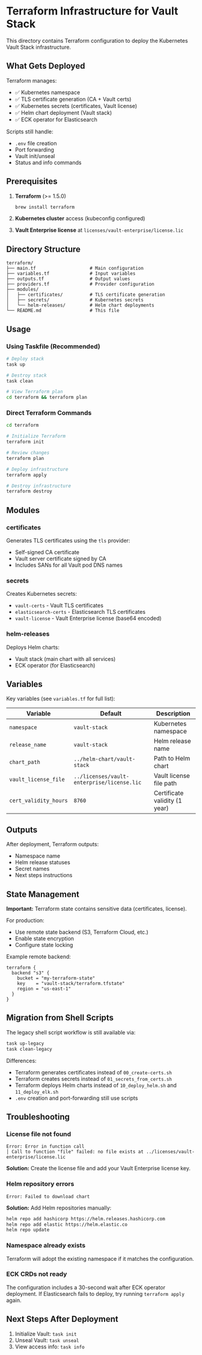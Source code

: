 # Terraform Infrastructure for Vault Stack

This directory contains Terraform configuration to deploy the Kubernetes Vault Stack infrastructure.

## What Gets Deployed

Terraform manages:
- ✅ Kubernetes namespace
- ✅ TLS certificate generation (CA + Vault certs)
- ✅ Kubernetes secrets (certificates, Vault license)
- ✅ Helm chart deployment (Vault stack)
- ✅ ECK operator for Elasticsearch

Scripts still handle:
- `.env` file creation
- Port forwarding
- Vault init/unseal
- Status and info commands

## Prerequisites

1. **Terraform** (>= 1.5.0)
   ```bash
   brew install terraform
   ```

2. **Kubernetes cluster** access (kubeconfig configured)

3. **Vault Enterprise license** at `licenses/vault-enterprise/license.lic`

## Directory Structure

```
terraform/
├── main.tf                    # Main configuration
├── variables.tf               # Input variables
├── outputs.tf                 # Output values
├── providers.tf               # Provider configuration
├── modules/
│   ├── certificates/          # TLS certificate generation
│   ├── secrets/               # Kubernetes secrets
│   └── helm-releases/         # Helm chart deployments
└── README.md                  # This file
```

## Usage

### Using Taskfile (Recommended)

```bash
# Deploy stack
task up

# Destroy stack
task clean

# View Terraform plan
cd terraform && terraform plan
```

### Direct Terraform Commands

```bash
cd terraform

# Initialize Terraform
terraform init

# Review changes
terraform plan

# Deploy infrastructure
terraform apply

# Destroy infrastructure
terraform destroy
```

## Modules

### certificates

Generates TLS certificates using the `tls` provider:
- Self-signed CA certificate
- Vault server certificate signed by CA
- Includes SANs for all Vault pod DNS names

### secrets

Creates Kubernetes secrets:
- `vault-certs` - Vault TLS certificates
- `elasticsearch-certs` - Elasticsearch TLS certificates
- `vault-license` - Vault Enterprise license (base64 encoded)

### helm-releases

Deploys Helm charts:
- Vault stack (main chart with all services)
- ECK operator (for Elasticsearch)

## Variables

Key variables (see `variables.tf` for full list):

| Variable | Default | Description |
|----------|---------|-------------|
| `namespace` | `vault-stack` | Kubernetes namespace |
| `release_name` | `vault-stack` | Helm release name |
| `chart_path` | `../helm-chart/vault-stack` | Path to Helm chart |
| `vault_license_file` | `../licenses/vault-enterprise/license.lic` | Vault license file path |
| `cert_validity_hours` | `8760` | Certificate validity (1 year) |

## Outputs

After deployment, Terraform outputs:
- Namespace name
- Helm release statuses
- Secret names
- Next steps instructions

## State Management

**Important:** Terraform state contains sensitive data (certificates, license).

For production:
- Use remote state backend (S3, Terraform Cloud, etc.)
- Enable state encryption
- Configure state locking

Example remote backend:
```hcl
terraform {
  backend "s3" {
    bucket = "my-terraform-state"
    key    = "vault-stack/terraform.tfstate"
    region = "us-east-1"
  }
}
```

## Migration from Shell Scripts

The legacy shell script workflow is still available via:
```bash
task up-legacy
task clean-legacy
```

Differences:
- Terraform generates certificates instead of `00_create-certs.sh`
- Terraform creates secrets instead of `01_secrets_from_certs.sh`
- Terraform deploys Helm charts instead of `10_deploy_helm.sh` and `11_deploy_elk.sh`
- `.env` creation and port-forwarding still use scripts

## Troubleshooting

### License file not found
```
Error: Error in function call
│ Call to function "file" failed: no file exists at ../licenses/vault-enterprise/license.lic
```

**Solution:** Create the license file and add your Vault Enterprise license key.

### Helm repository errors
```
Error: Failed to download chart
```

**Solution:** Add Helm repositories manually:
```bash
helm repo add hashicorp https://helm.releases.hashicorp.com
helm repo add elastic https://helm.elastic.co
helm repo update
```

### Namespace already exists
Terraform will adopt the existing namespace if it matches the configuration.

### ECK CRDs not ready
The configuration includes a 30-second wait after ECK operator deployment. If Elasticsearch fails to deploy, try running `terraform apply` again.

## Next Steps After Deployment

1. Initialize Vault: `task init`
2. Unseal Vault: `task unseal`
3. View access info: `task info`
